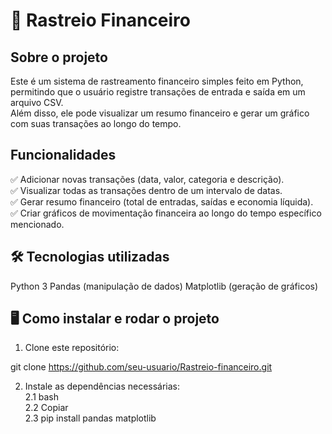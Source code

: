 # 📌 Rastreio Financeiro

## Sobre o projeto

Este é um sistema de rastreamento financeiro simples feito em Python, <br>
permitindo que o usuário registre transações de entrada e saída em um arquivo CSV. <br>
Além disso, ele pode visualizar um resumo financeiro e gerar um gráfico com suas transações ao longo do tempo.

## Funcionalidades

✅ Adicionar novas transações (data, valor, categoria e descrição). <br>
✅ Visualizar todas as transações dentro de um intervalo de datas. <br>
✅ Gerar resumo financeiro (total de entradas, saídas e economia líquida). <br>
✅ Criar gráficos de movimentação financeira ao longo do tempo específico mencionado. <br>

## 🛠️ Tecnologias utilizadas
Python 3
Pandas (manipulação de dados)
Matplotlib (geração de gráficos)

## 🖥️ Como instalar e rodar o projeto
1. Clone este repositório:

  git clone https://github.com/seu-usuario/Rastreio-financeiro.git

2. Instale as dependências necessárias: <br>
  2.1 bash <br>
  2.2 Copiar <br>
  2.3 pip install pandas matplotlib
